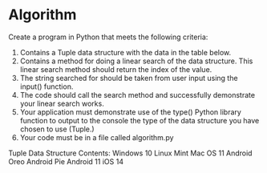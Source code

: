 # Algorithm
Create a program in Python that meets the following criteria:
1.	Contains a Tuple data structure with the data in the table below.
2.	Contains a method for doing a linear search of the data structure. This linear search method should return the index of the value.
3.	The string searched for should be taken from user input using the input() function.
4.	The code should call the search method and successfully demonstrate your linear search works.
5.	Your application must demonstrate use of the type() Python library function to output to the console the type of the data structure you have chosen to use (Tuple.)
6.	Your code must be in a file called algorithm.py


Tuple Data Structure Contents:
Windows 10
Linux Mint
Mac OS 11
Android Oreo
Android Pie
Android 11
iOS 14


